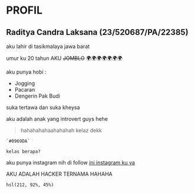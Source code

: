 # PROFIL
## Raditya Candra Laksana (23/520687/PA/22385)

aku lahir di tasikmalaya jawa barat

umur ku 20 tahun
AKU ~~JOMBLO~~ 
🌍🌍🌍🌍🌍🌍🌍

aku punya hobi :
- Jogging
- Pacaran
- Dengerin Pak Budi

suka tertawa dan suka kheysa

aku adalah anak yang introvert guys hehe

> hahahahahaahahahah kelaz dekk

	`#0969DA`

`kelas berapa?`

aku punya instagram nih di follow [ini instagram ku ya](https://www.instagram.com/raad1t_/)

AKU ADALAH HACKER TERNAMA HAHAHA

`hsl(212, 92%, 45%)`
